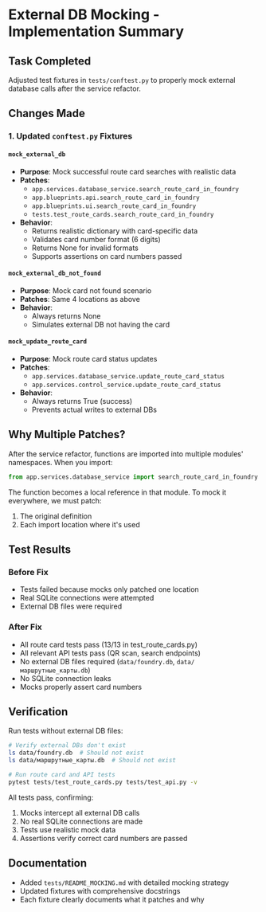 # External DB Mocking - Implementation Summary

## Task Completed
Adjusted test fixtures in `tests/conftest.py` to properly mock external database calls after the service refactor.

## Changes Made

### 1. Updated `conftest.py` Fixtures

#### `mock_external_db`
- **Purpose**: Mock successful route card searches with realistic data
- **Patches**: 
  - `app.services.database_service.search_route_card_in_foundry`
  - `app.blueprints.api.search_route_card_in_foundry`
  - `app.blueprints.ui.search_route_card_in_foundry`
  - `tests.test_route_cards.search_route_card_in_foundry`
- **Behavior**:
  - Returns realistic dictionary with card-specific data
  - Validates card number format (6 digits)
  - Returns None for invalid formats
  - Supports assertions on card numbers passed

#### `mock_external_db_not_found`
- **Purpose**: Mock card not found scenario
- **Patches**: Same 4 locations as above
- **Behavior**:
  - Always returns None
  - Simulates external DB not having the card

#### `mock_update_route_card`
- **Purpose**: Mock route card status updates
- **Patches**:
  - `app.services.database_service.update_route_card_status`
  - `app.services.control_service.update_route_card_status`
- **Behavior**:
  - Always returns True (success)
  - Prevents actual writes to external DBs

## Why Multiple Patches?

After the service refactor, functions are imported into multiple modules' namespaces. When you import:
```python
from app.services.database_service import search_route_card_in_foundry
```

The function becomes a local reference in that module. To mock it everywhere, we must patch:
1. The original definition
2. Each import location where it's used

## Test Results

### Before Fix
- Tests failed because mocks only patched one location
- Real SQLite connections were attempted
- External DB files were required

### After Fix
- All route card tests pass (13/13 in test_route_cards.py)
- All relevant API tests pass (QR scan, search endpoints)
- No external DB files required (`data/foundry.db`, `data/маршрутные_карты.db`)
- No SQLite connection leaks
- Mocks properly assert card numbers

## Verification

Run tests without external DB files:
```bash
# Verify external DBs don't exist
ls data/foundry.db  # Should not exist
ls data/маршрутные_карты.db  # Should not exist

# Run route card and API tests
pytest tests/test_route_cards.py tests/test_api.py -v
```

All tests pass, confirming:
1. Mocks intercept all external DB calls
2. No real SQLite connections are made
3. Tests use realistic mock data
4. Assertions verify correct card numbers are passed

## Documentation
- Added `tests/README_MOCKING.md` with detailed mocking strategy
- Updated fixtures with comprehensive docstrings
- Each fixture clearly documents what it patches and why
